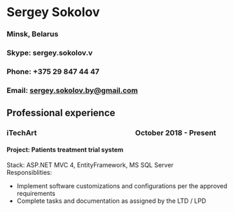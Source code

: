 # Sergey Sokolov
### Minsk, Belarus
### Skype: sergey.sokolov.v
### Phone: +375 29 847 44 47
### Email: sergey.sokolov.by@gmail.com

## Professional experience
### **iTechArt**&nbsp;&nbsp;&nbsp;&nbsp;&nbsp;&nbsp;&nbsp;&nbsp;&nbsp;&nbsp;&nbsp;&nbsp;&nbsp;&nbsp;&nbsp;&nbsp;&nbsp;&nbsp;&nbsp;&nbsp;&nbsp;&nbsp;&nbsp;&nbsp;&nbsp;&nbsp;&nbsp;&nbsp;&nbsp;&nbsp;&nbsp;&nbsp;&nbsp;&nbsp;&nbsp;&nbsp;&nbsp;&nbsp;&nbsp;&nbsp;&nbsp;&nbsp;&nbsp;&nbsp;&nbsp;&nbsp;&nbsp;&nbsp;&nbsp;&nbsp;&nbsp;&nbsp;&nbsp;&nbsp;&nbsp;&nbsp;&nbsp;&nbsp;October 2018 - Present
#### Project: Patients treatment trial system
Stack: ASP.NET MVC 4, EntityFramework, MS SQL Server<br>
Responsiblities:
* Implement software customizations and configurations per the approved requirements
* Complete tasks and documentation as assigned by the LTD / LPD 